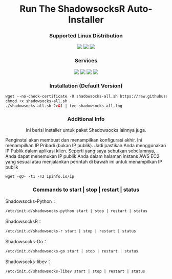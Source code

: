 
<h1 align="center">Run The ShadowsocksR Auto-Installer</h1>

<h3 align="center">Supported Linux Distribution</h3>
<p align="center">
  <a><img src="https://img.shields.io/badge/Support-CentOS 6+-red.svg"></a>
  <a><img src="https://img.shields.io/badge/Support-Debian%207+-red.svg"></a>
  <a><img src="https://img.shields.io/badge/Support-Ubuntu%2012+-red.svg"></a>
</p>
<h3 align="center">Services</h3>
<p align="center">
  <a><img src="https://img.shields.io/badge/Service-Shadowsocks Python-green.svg"></a>
  <a><img src="https://img.shields.io/badge/Service-Shadowsocks R-green.svg"></a>
  <a><img src="https://img.shields.io/badge/Service-Shadowsocks Go-green.svg"></a>
  <a><img src="https://img.shields.io/badge/Service-Shadowsocks Libev-green.svg"></a>
 </p>

<h3 align="center">Installation (Default Version)</h3>

  ```html
wget --no-check-certificate -O shadowsocks-all.sh https://raw.githubusercontent.com/gugun09/shadowsocks_install/main/shadowsocks-all.sh
chmod +x shadowsocks-all.sh
./shadowsocks-all.sh 2>&1 | tee shadowsocks-all.log
  ```
  
<h3 align="center">Additional Info</h3>
<p align="center">
Ini berisi installer untuk paket Shadowsocks lainnya juga.
  
Penginstal akan membuat dan menampilkan konfigurasi akhir. Ini menampilkan IP Pribadi (bukan IP publik). Jadi pastikan Anda menggunakan IP Publik dalam aplikasi klien. Seperti yang saya sebutkan sebelumnya, Anda dapat menemukan IP publik Anda dalam halaman instans AWS EC2 yang sesuai atau menjalankan perintah di bawah ini untuk menampilkan IP publik
  ```html
wget -qO- -t1 -T2 ipinfo.io/ip
  ```
<h3 align="center">Commands to start | stop | restart | status</h3>

Shadowsocks-Python：

  ```html
/etc/init.d/shadowsocks-python start | stop | restart | status
  ```

ShadowsocksR：

  ```html
/etc/init.d/shadowsocks-r start | stop | restart | status
  ```


Shadowsocks-Go：

  ```html
/etc/init.d/shadowsocks-go start | stop | restart | status
  ```


Shadowsocks-libev：

  ```html
/etc/init.d/shadowsocks-libev start | stop | restart | status
  ```
